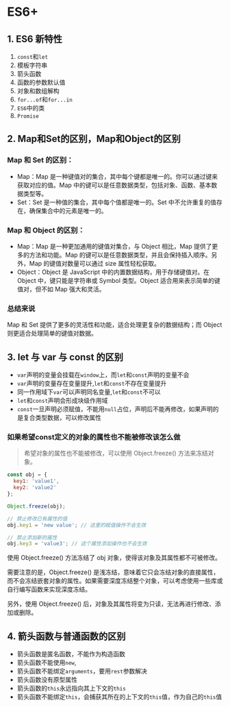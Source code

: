 # ES6+

## 1. ES6 新特性

1. `const`和`let`
2. 模板字符串
3. 箭头函数
4. 函数的参数默认值
5. 对象和数组解构
6. `for...of`和`for...in`
7. `ES6`中的类
8. `Promise`



## 2. Map和Set的区别，Map和Object的区别
### Map 和 Set 的区别：

- Map：Map 是一种键值对的集合，其中每个键都是唯一的。你可以通过键来获取对应的值。Map 中的键可以是任意数据类型，包括对象、函数、基本数据类型等。
- Set：Set 是一种值的集合，其中每个值都是唯一的。Set 中不允许重复的值存在，确保集合中的元素是唯一的。
### Map 和 Object 的区别：

- Map：Map 是一种更加通用的键值对集合，与 Object 相比，Map 提供了更多的方法和功能。Map 的键可以是任意数据类型，并且会保持插入顺序。另外，Map 的键值对数量可以通过 size 属性轻松获取。
- Object：Object 是 JavaScript 中的内置数据结构，用于存储键值对。在 Object 中，键只能是字符串或 Symbol 类型。Object 适合用来表示简单的键值对，但不如 Map 强大和灵活。
### 总结来说
Map 和 Set 提供了更多的灵活性和功能，适合处理更复杂的数据结构；而 Object 则更适合处理简单的键值对数据。

## 3. let 与 var 与 const 的区别
- `var`声明的变量会挂载在`window`上，而`let`和`const`声明的变量不会
- `var`声明的变量存在变量提升,`let`和`const`不存在变量提升
- 同一作用域下`var`可以声明同名变量,`let`和`const`不可以
- `let`和`const`声明会形成块级作用域
- `const`一旦声明必须赋值，不能用`null`占位，声明后不能再修改，如果声明的是复合类型数据，可以修改属性

### 如果希望const定义的对象的属性也不能被修改该怎么做
> 希望对象的属性也不能被修改，可以使用 Object.freeze() 方法来冻结对象。
```js
const obj = {
  key1: 'value1',
  key2: 'value2'
};

Object.freeze(obj);

// 禁止修改已有属性的值
obj.key1 = 'new value'; // 这里的赋值操作不会生效

// 禁止添加新的属性
obj.key3 = 'value3'; // 这个属性添加操作也不会生效

```
使用 Object.freeze() 方法冻结了 obj 对象，使得该对象及其属性都不可被修改。

需要注意的是，Object.freeze() 是浅冻结，意味着它只会冻结对象的直接属性，而不会冻结嵌套对象的属性。如果需要深度冻结整个对象，可以考虑使用一些库或自行编写函数来实现深度冻结。

另外，使用 Object.freeze() 后，对象及其属性将变为只读，无法再进行修改、添加或删除。

## 4. 箭头函数与普通函数的区别
- 箭头函数是匿名函数，不能作为构造函数
- 箭头函数不能使用`new`, 
- 箭头函数不能绑定`arguments`，要用`rest`参数解决
- 箭头函数没有原型属性
- 箭头函数的`this`永远指向其上下文的`this`
- 箭头函数不能绑定`this`，会捕获其所在的上下文的`this`值，作为自己的`this`值
